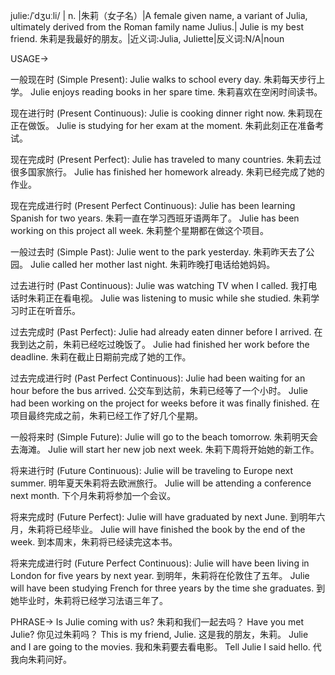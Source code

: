 julie:/ˈdʒuːli/ | n. |朱莉（女子名）|A female given name, a variant of Julia, ultimately derived from the Roman family name Julius.| Julie is my best friend. 朱莉是我最好的朋友。|近义词:Julia, Juliette|反义词:N/A|noun


USAGE->

一般现在时 (Simple Present):
Julie walks to school every day.  朱莉每天步行上学。
Julie enjoys reading books in her spare time. 朱莉喜欢在空闲时间读书。

现在进行时 (Present Continuous):
Julie is cooking dinner right now. 朱莉现在正在做饭。
Julie is studying for her exam at the moment. 朱莉此刻正在准备考试。

现在完成时 (Present Perfect):
Julie has traveled to many countries. 朱莉去过很多国家旅行。
Julie has finished her homework already. 朱莉已经完成了她的作业。

现在完成进行时 (Present Perfect Continuous):
Julie has been learning Spanish for two years. 朱莉一直在学习西班牙语两年了。
Julie has been working on this project all week. 朱莉整个星期都在做这个项目。

一般过去时 (Simple Past):
Julie went to the park yesterday. 朱莉昨天去了公园。
Julie called her mother last night. 朱莉昨晚打电话给她妈妈。

过去进行时 (Past Continuous):
Julie was watching TV when I called. 我打电话时朱莉正在看电视。
Julie was listening to music while she studied. 朱莉学习时正在听音乐。

过去完成时 (Past Perfect):
Julie had already eaten dinner before I arrived. 在我到达之前，朱莉已经吃过晚饭了。
Julie had finished her work before the deadline. 朱莉在截止日期前完成了她的工作。

过去完成进行时 (Past Perfect Continuous):
Julie had been waiting for an hour before the bus arrived. 公交车到达前，朱莉已经等了一个小时。
Julie had been working on the project for weeks before it was finally finished.  在项目最终完成之前，朱莉已经工作了好几个星期。

一般将来时 (Simple Future):
Julie will go to the beach tomorrow. 朱莉明天会去海滩。
Julie will start her new job next week. 朱莉下周将开始她的新工作。

将来进行时 (Future Continuous):
Julie will be traveling to Europe next summer. 明年夏天朱莉将去欧洲旅行。
Julie will be attending a conference next month.  下个月朱莉将参加一个会议。


将来完成时 (Future Perfect):
Julie will have graduated by next June. 到明年六月，朱莉将已经毕业。
Julie will have finished the book by the end of the week.  到本周末，朱莉将已经读完这本书。

将来完成进行时 (Future Perfect Continuous):
Julie will have been living in London for five years by next year. 到明年，朱莉将在伦敦住了五年。
Julie will have been studying French for three years by the time she graduates. 到她毕业时，朱莉将已经学习法语三年了。


PHRASE->
Is Julie coming with us? 朱莉和我们一起去吗？
Have you met Julie? 你见过朱莉吗？
This is my friend, Julie. 这是我的朋友，朱莉。
Julie and I are going to the movies. 我和朱莉要去看电影。
Tell Julie I said hello.  代我向朱莉问好。
